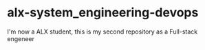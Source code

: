 # alx-system_engineering-devops
I'm now a ALX student, this is my second repository as a Full-stack engeneer
